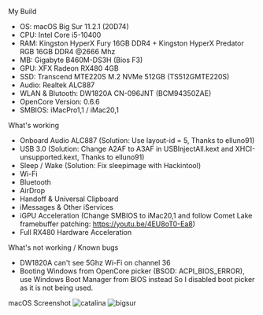 My Build
- OS: macOS Big Sur 11.2.1 (20D74)
- CPU: Intel Core i5-10400
- RAM: Kingston HyperX Fury 16GB DDR4 + Kingston HyperX Predator RGB 16GB DDR4 @2666 Mhz
- MB: Gigabyte B460M-DS3H (Bios F3)
- GPU: XFX Radeon RX480 4GB
- SSD: Transcend MTE220S M.2 NVMe 512GB (TS512GMTE220S)
- Audio: Realtek ALC887
- WLAN & Blutooth: DW1820A CN-096JNT (BCM94350ZAE)
- OpenCore Version: 0.6.6
- SMBIOS: iMacPro1,1 / iMac20,1

What's working
- Onboard Audio ALC887
(Solution: Use layout-id = 5, Thanks to elluno91)
- USB 3.0
(Solution: Change A2AF to A3AF in USBInjectAll.kext and XHCI-unsupported.kext, Thanks to elluno91)
- Sleep / Wake
(Solution: Fix sleepimage with Hackintool)
- Wi-Fi
- Bluetooth
- AirDrop
- Handoff & Universal Clipboard
- iMessages & Other iServices
- iGPU Acceleration (Change SMBIOS to iMac20,1 and follow Comet Lake framebuffer patching: https://youtu.be/4EU8oT0-Ea8)
- Full RX480 Hardware Acceleration

What's not working / Known bugs
- DW1820A can't see 5Ghz Wi-Fi on channel 36
- Booting Windows from OpenCore picker (BSOD: ACPI_BIOS_ERROR), use Windows Boot Manager from BIOS instead
So I disabled boot picker as it is not being used.

macOS Screenshot
![catalina](https://i.ibb.co/c6xV3Wq/Screen-Shot-2563-07-02-at-12-17-02.png)
![bigsur](https://i.ibb.co/ynPBsHR/Screen-Shot-2563-11-13-at-13-49-14.png)
